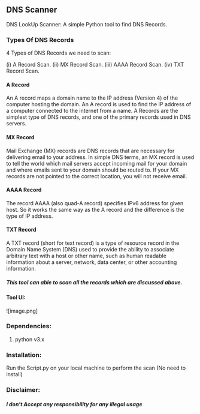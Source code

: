 ## DNS Scanner

DNS LookUp Scanner: A simple Python tool to find DNS Records.

### Types Of DNS Records

4 Types of DNS Records we need to scan:

(i) A Record Scan.
(ii) MX Record Scan.
(iii) AAAA Record Scan.
(iv) TXT Record Scan.

#### A Record 

An A record maps a domain name to the IP address (Version 4) of the computer hosting the domain. An A record is used to find the IP address of a computer connected to the internet from a name.
A Records are the simplest type of DNS records, and one of the primary records used in DNS servers.

#### MX Record

Mail Exchange (MX) records are DNS records that are necessary for delivering email to your address.
In simple DNS terms, an MX record is used to tell the world which mail servers accept incoming mail for your domain and where emails sent to your domain should be routed to. If your MX records are not pointed to the correct location, you will not receive email.

#### AAAA Record

The record AAAA (also quad-A record) specifies IPv6 address for given host. So it works the same way as the A record and the difference is the type of IP address.


#### TXT Record

A TXT record (short for text record) is a type of resource record in the Domain Name System (DNS) used to provide the ability to associate arbitrary text with a host or other name, such as human readable information about a server, network, data center, or other accounting information.

##### This tool can able to scan all the records which are discussed above.

#### Tool UI:

![image.png]

### Dependencies:

1. python v3.x

### Installation:

Run the Script.py on your local machine to perform the scan (No need to install)

### Disclaimer:

##### I don't Accept any responsibility for any illegal usage 